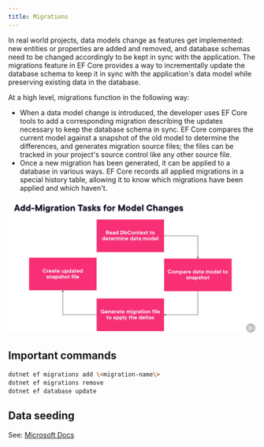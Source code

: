 ```yaml
---
title: Migrations
---
```


In real world projects, data models change as features get implemented: new entities or properties are added and removed, and database schemas need to be changed accordingly to be kept in sync with the application. The migrations feature in EF Core provides a way to incrementally update the database schema to keep it in sync with the application's data model while preserving existing data in the database.

At a high level, migrations function in the following way:

- When a data model change is introduced, the developer uses EF Core tools to add a corresponding migration describing the updates necessary to keep the database schema in sync. EF Core compares the current model against a snapshot of the old model to determine the differences, and generates migration source files; the files can be tracked in your project's source control like any other source file.
- Once a new migration has been generated, it can be applied to a database in various ways. EF Core records all applied migrations in a special history table, allowing it to know which migrations have been applied and which haven't.

![migration-workflow](/img/docs/csharp/efcore/migration-workflow.png)

## Important commands

```bash
dotnet ef migrations add \<migration-name\>
dotnet ef migrations remove
dotnet ef database update
```

## Data seeding

See: [Microsoft Docs](https://learn.microsoft.com/en-us/ef/core/modeling/data-seeding)
